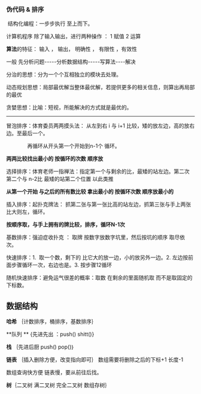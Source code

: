 ### 伪代码 & 排序

​	结构化编程：一步步执行 至上而下。

计算机程序 除了输入输出，进行两种操作 ： 1 赋值 2 运算

**算法**的特征： 输入 ， 输出， 明确性 ， 有限性 ，有效性

一般 先分析问题-----分析数据结构-----写算法----解决



分治的思想：分为一个个互相独立的模块去处理。

动态规划思想：局部最优解当整体最优解，若提供更多的相关信息，则算出再局部的最优

贪婪思想：比喻：短视，所能解决的方式就是最优的。

---

冒泡排序：体育委员两两摸头法： 从左到右 i 与 i+1 比较，矮的放左边，高的放右边。至最后一个。 

&emsp;&emsp;&emsp;&emsp;再循环从开头第一个开始到n-1个 循环。

**两两比较找出最小的 按循环的次数 顺序放**

选择排序：体育老师一指禅法：指定第一个与剩余的比，最矮的站左边。第二次 第二个与 n-2比 最矮的站第二个位置 以此类推

**从第一个开始 与之后的所有数比较 拿出最小的 按循环次数 顺序放最小的**

插入排序：起扑克牌法： 抓第二张与第一张比高的站左边，抓第三张与手上两张比大则左，循环。

**按顺序取，与手上拥有的牌比较，排序，循环N-1次**

基数排序：强迫症收扑克 ： 取牌 按数字放数字坑里，然后按坑的顺序 取尽依次。

快速排序：1. &nbsp;取一个数，剩下的 比它大的放一边，小的放另外一边。2.&nbsp;左边按前面步骤循环一次，右边也是。3. 按步骤12循环

随机快速排序：避免运气很差的概率：取数 在剩余的里面随机取 而不是取固定的下标数。



##  数据结构

**哈希** ｛计数排序，桶排序，基数排序｝

**队列 ** {先进先出 ：push() shitt()}

**栈** ｛先进后厨 push() pop()｝

**链表** ｛插入删除方便，改变指向即可｝ 数组需要将删除之后的下标+1 长度-1  

数组查询快方便  链表慢，要从前往后找。

**树**｛二叉树 满二叉树 完全二叉树  数组存树｝